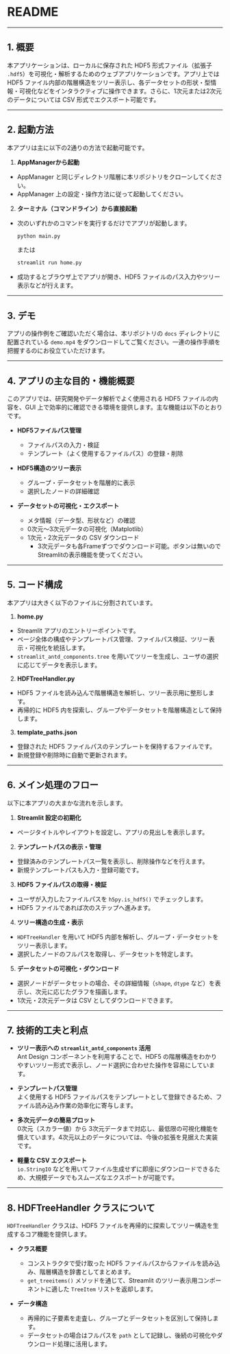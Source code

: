 # README

---

## 1. 概要
本アプリケーションは、ローカルに保存された HDF5 形式ファイル（拡張子 `.hdf5`）を可視化・解析するためのウェブアプリケーションです。アプリ上では HDF5 ファイル内部の階層構造をツリー表示し、各データセットの形状・型情報・可視化などをインタラクティブに操作できます。さらに、1次元または2次元のデータについては CSV 形式でエクスポート可能です。

---

## 2. 起動方法
本アプリは主に以下の2通りの方法で起動可能です。

1. **AppManagerから起動**
  - AppManager と同じディレクトリ階層に本リポジトリをクローンしてください。
  - AppManager 上の設定・操作方法に従って起動してください。

2. **ターミナル（コマンドライン）から直接起動**
  - 次のいずれかのコマンドを実行するだけでアプリが起動します。
    ```bash
    python main.py
    ```
    または
    ```bash
    streamlit run home.py
    ```
  - 成功するとブラウザ上でアプリが開き、HDF5 ファイルのパス入力やツリー表示などが行えます。

---

## 3. デモ
アプリの操作例をご確認いただく場合は、本リポジトリの `docs` ディレクトリに配置されている `demo.mp4` をダウンロードしてご覧ください。一連の操作手順を把握するのにお役立ていただけます。

---

## 4. アプリの主な目的・機能概要
このアプリでは、研究開発やデータ解析でよく使用される HDF5 ファイルの内容を、GUI 上で効率的に確認できる環境を提供します。主な機能は以下のとおりです。

- **HDF5ファイルパス管理**
  - ファイルパスの入力・検証
  - テンプレート（よく使用するファイルパス）の登録・削除

- **HDF5構造のツリー表示**
  - グループ・データセットを階層的に表示
  - 選択したノードの詳細確認

- **データセットの可視化・エクスポート**
  - メタ情報（データ型、形状など）の確認
  - 0次元～3次元データの可視化（Matplotlib）
  - 1次元・2次元データの CSV ダウンロード
    - 3次元データも各Frameずつでダウンロード可能。ボタンは無いのでStreamlitの表示機能を使ってください。

---

## 5. コード構成
本アプリは大きく以下のファイルに分割されています。

1. **home.py**
  - Streamlit アプリのエントリーポイントです。
  - ページ全体の構成やテンプレートパス管理、ファイルパス検証、ツリー表示・可視化を統括します。
  - `streamlit_antd_components.tree` を用いてツリーを生成し、ユーザの選択に応じてデータを表示します。

2. **HDFTreeHandler.py**
  - HDF5 ファイルを読み込んで階層構造を解析し、ツリー表示用に整形します。
  - 再帰的に HDF5 内を探索し、グループやデータセットを階層構造として保持します。

3. **template_paths.json**
  - 登録された HDF5 ファイルパスのテンプレートを保持するファイルです。
  - 新規登録や削除時に自動で更新されます。

---

## 6. メイン処理のフロー
以下に本アプリの大まかな流れを示します。

1. **Streamlit 設定の初期化**
  - ページタイトルやレイアウトを設定し、アプリの見出しを表示します。

2. **テンプレートパスの表示・管理**
  - 登録済みのテンプレートパス一覧を表示し、削除操作などを行えます。
  - 新規テンプレートパスも入力・登録可能です。

3. **HDF5 ファイルパスの取得・検証**
  - ユーザが入力したファイルパスを `h5py.is_hdf5()` でチェックします。
  - HDF5 ファイルであれば次のステップへ進みます。

4. **ツリー構造の生成・表示**
  - `HDFTreeHandler` を用いて HDF5 内部を解析し、グループ・データセットをツリー表示します。
  - 選択したノードのフルパスを取得し、データセットを特定します。

5. **データセットの可視化・ダウンロード**
  - 選択ノードがデータセットの場合、その詳細情報（`shape`, `dtype` など）を表示し、次元に応じたグラフを描画します。
  - 1次元・2次元データは CSV としてダウンロードできます。

---

## 7. 技術的工夫と利点
- **ツリー表示への `streamlit_antd_components` 活用**  
  Ant Design コンポーネントを利用することで、HDF5 の階層構造をわかりやすいツリー形式で表示し、ノード選択に合わせた操作を容易にしています。

- **テンプレートパス管理**  
  よく使用する HDF5 ファイルパスをテンプレートとして登録できるため、ファイル読み込み作業の効率化に寄与します。

- **多次元データの簡易プロット**  
  0次元（スカラー値）から 3次元データまで対応し、最低限の可視化機能を備えています。4次元以上のデータについては、今後の拡張を見据えた実装です。

- **軽量な CSV エクスポート**  
  `io.StringIO` などを用いてファイル生成せずに即座にダウンロードできるため、大規模データでもスムーズなエクスポートが可能です。

---

## 8. HDFTreeHandler クラスについて
`HDFTreeHandler` クラスは、HDF5 ファイルを再帰的に探索してツリー構造を生成するコア機能を提供します。

- **クラス概要**
  - コンストラクタで受け取った HDF5 ファイルパスからファイルを読み込み、階層構造を辞書としてまとめます。
  - `get_treeitems()` メソッドを通じて、Streamlit のツリー表示用コンポーネントに適した `TreeItem` リストを返却します。

- **データ構造**
  - 再帰的に子要素を走査し、グループとデータセットを区別して保持します。
  - データセットの場合はフルパスを `path` として記録し、後続の可視化やダウンロード処理に活用します。
